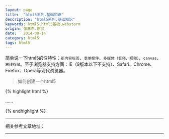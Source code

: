 ```yaml
---
layout: page
title:  "html5系列.基础知识"
description: "html5系列.基础知识"
keywords: html5,html5基础,webstorm
origin: 张嘉杰.原创
date:   2014-09-14
category: html5
tags: html5
---
```

简单说一下html5的性特性：`新内容标签`、`表单控件`、`多媒体（音频、视频）`、`canvas`、`离线存储`。至于浏览器支持方面：IE（9版本以下不支持）、Safari、Chrome、Firefox、Opera等现代浏览器。
<!--more-->

> 如何创建一个html5 

{% highlight html %}

<!DOCTYPE html>
<html>
<head>
<meta charset="UTF-8">
<title></title>
</head>
<body>
	......
</body>

</html>

{% endhighlight %}

-----------------------

相关参考文章地址：

-----------------------

